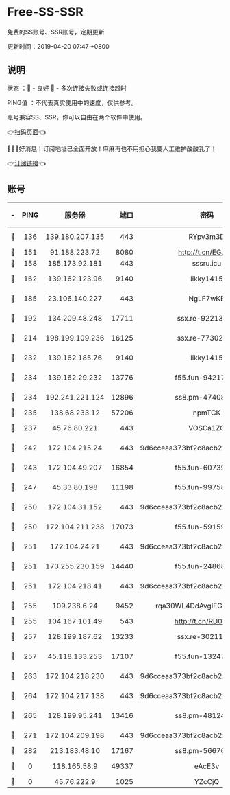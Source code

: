 # Free-SS-SSR

免费的SS账号、SSR账号，定期更新

更新时间：2019-04-20 07:47 +0800

## 说明

状态     ：🙂 - 良好 🙁 - 多次连接失败或连接超时

PING值   ：不代表真实使用中的速度，仅供参考。

账号兼容SS、SSR，你可以自由在两个软件中使用。

👉[扫码页面](https://liesauer.github.io/Free-SS-SSR/)👈

🎉🎉🎉好消息！订阅地址已全面开放！麻麻再也不用担心我要人工维护酸酸乳了！

👉[订阅链接](https://www.liesauer.net/yogurt/subscribe?ACCESS_TOKEN=DAYxR3mMaZAsaqUb)👈

## 账号

|-|PING|服务器|端口|密码|加密方式|区域|
|:----:|:----:|:-----:|-----:|:----:|:----:|:----:|
|🙂|136|139.180.207.135|443|RYpv3m3D|aes-256-cfb|JP|
|🙂|151|91.188.223.72|8080|http://t.cn/EGJIyrl|rc4-md5|RU|
|🙂|158|185.173.92.181|443|sssru.icu|rc4-md5|RU|
|🙂|162|139.162.123.96|9140|likky1415|aes-256-cfb|JP|
|🙂|185|23.106.140.227|443|NgLF7wKB|aes-256-cfb|US|
|🙂|192|134.209.48.248|17711|ssx.re-92213329|aes-256-cfb|US|
|🙂|214|198.199.109.236|16125|ssx.re-77302888|aes-256-cfb|US|
|🙂|232|139.162.185.76|9140|likky1415|aes-256-cfb|DE|
|🙂|234|139.162.29.232|13776|f55.fun-94217781|aes-256-cfb|SG|
|🙂|234|192.241.221.124|12896|ss8.pm-47408858|aes-256-cfb|US|
|🙂|235|138.68.233.12|57206|npmTCK|rc4-md5|US|
|🙂|237|45.76.80.221|443|VOSCa1ZG|aes-256-cfb|DE|
|🙂|242|172.104.215.24|443|9d6cceaa373bf2c8acb22e60b6a58be6|aes-256-cfb|US|
|🙂|243|172.104.49.207|16854|f55.fun-60739916|aes-256-cfb|SG|
|🙂|247|45.33.80.198|11198|f55.fun-99758041|aes-256-cfb|US|
|🙂|250|172.104.31.152|443|9d6cceaa373bf2c8acb22e60b6a58be6|aes-256-cfb|US|
|🙂|250|172.104.211.238|17073|f55.fun-59159487|aes-256-cfb|US|
|🙂|251|172.104.24.21|443|9d6cceaa373bf2c8acb22e60b6a58be6|aes-256-cfb|US|
|🙂|251|173.255.230.159|14440|f55.fun-24868708|aes-256-cfb|US|
|🙂|251|172.104.218.41|443|9d6cceaa373bf2c8acb22e60b6a58be6|aes-256-cfb|US|
|🙂|255|109.238.6.24|9452|rqa30WL4DdAvgIFG6Fs3znzTa|aes-256-cfb|FR|
|🙂|255|104.167.101.49|543|http://t.cn/RD0D7sx|rc4-md5|CA|
|🙂|257|128.199.187.62|13233|ssx.re-30211440|aes-256-cfb|SG|
|🙂|257|45.118.133.253|17107|f55.fun-13247213|aes-256-cfb|SG|
|🙂|263|172.104.218.230|443|9d6cceaa373bf2c8acb22e60b6a58be6|aes-256-cfb|US|
|🙂|264|172.104.217.138|443|9d6cceaa373bf2c8acb22e60b6a58be6|aes-256-cfb|US|
|🙂|265|128.199.95.241|13416|ss8.pm-48124298|aes-256-cfb|SG|
|🙂|271|172.104.209.198|443|9d6cceaa373bf2c8acb22e60b6a58be6|aes-256-cfb|US|
|🙂|282|213.183.48.10|17167|ss8.pm-56676515|rc4-md5|RU|
|🙁|0|118.165.58.9|49337|eAcE3v|chacha20-ietf|TW|
|🙁|0|45.76.222.9|1025|YZcCjQ|rc4-md5|JP|
